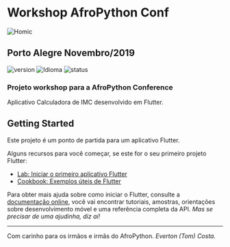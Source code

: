 # Workshop AfroPython Conf 

![Homic](/lib/assets/afropythonconf_logo.png)

## Porto Alegre Novembro/2019

![version][version-badge] ![Idioma][idioma] ![status][status-emprogresso]

### Projeto workshop para a AfroPython Conference

Aplicativo Calculadora de IMC desenvolvido em Flutter.

## Getting Started

Este projeto é um ponto de partida para um aplicativo Flutter.

Alguns recursos para você começar, se este for o seu primeiro projeto Flutter:

- [Lab: Iniciar o primeiro aplicativo Flutter](https://flutter.dev/docs/get-started/codelab)
- [Cookbook: Exemplos úteis de Flutter](https://flutter.dev/docs/cookbook)

Para obter mais ajuda sobre como iniciar o Flutter, consulte a
[documentação online](https://flutter.dev/docs), você vai encontrar tutoriais, amostras, orientações sobre desenvolvimento móvel e uma referência completa da API. *Mas se precisar de uma ajudinha, diz aí!*

------------------------------------------
Com carinho para os irmãos e irmãs do AfroPython.
*Everton (Tom) Costa.*

[CHANGELOG]: ./CHANGELOG.md
[version-badge]: https://img.shields.io/badge/version-1.0.0-blue.svg
[license-badge]: https://img.shields.io/badge/license-MIT-blue.svg
[status-emprogresso]: https://img.shields.io/badge/status-Em%20progresso-blueviolet
[idioma]: https://img.shields.io/badge/idioma-Portugu%C3%AAs-800060
